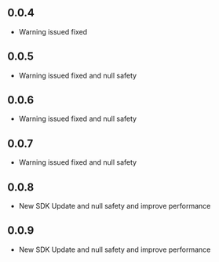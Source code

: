 ## 0.0.4
* Warning issued fixed

## 0.0.5
* Warning issued fixed and null safety

## 0.0.6
* Warning issued fixed and null safety

## 0.0.7
* Warning issued fixed and null safety

## 0.0.8
* New SDK Update and null safety and improve performance

## 0.0.9
* New SDK Update and null safety and improve performance